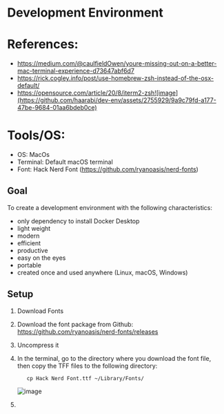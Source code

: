# Development Environment
# References: 
* https://medium.com/@caulfieldOwen/youre-missing-out-on-a-better-mac-terminal-experience-d73647abf6d7
* https://rick.cogley.info/post/use-homebrew-zsh-instead-of-the-osx-default/
* https://opensource.com/article/20/8/iterm2-zsh![image](https://github.com/haarabi/dev-env/assets/2755929/9a9c79fd-a177-47be-9684-01aa6bdeb0ce)

# Tools/OS:
* OS: MacOs
* Terminal: Default macOS terminal
* Font: Hack Nerd Font (https://github.com/ryanoasis/nerd-fonts)

## Goal
To create a development environment with the following characteristics:
* only dependency to install Docker Desktop
* light weight
* modern
* efficient
* productive
* easy on the eyes
* portable
* created once and used anywhere (Linux, macOS, Windows)

## Setup
1. Download Fonts
  1. Download the font package from Github: https://github.com/ryanoasis/nerd-fonts/releases
  2. Uncompress it
  3. In the terminal, go to the directory where you download the font file, then copy the TFF files to the following directory:
			
			cp Hack Nerd Font.ttf ~/Library/Fonts/
      ![image](https://github.com/haarabi/dev-env/assets/2755929/c3b643cc-df1a-45d9-976e-2e2efc99957a)

3. 
